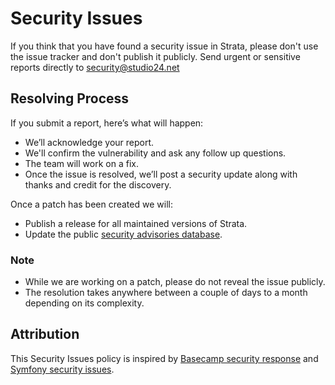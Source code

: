 # Security Issues

If you think that you have found a security issue in Strata, please don't use the issue tracker and don't publish it
publicly. Send urgent or sensitive reports directly to [security@studio24.net](mailto:security@studio24.net)

## Resolving Process

If you submit a report, here’s what will happen:

* We’ll acknowledge your report.
* We'll confirm the vulnerability and ask any follow up questions.
* The team will work on a fix.
* Once the issue is resolved, we’ll post a security update along with thanks and credit for the discovery.

Once a patch has been created we will:

* Publish a release for all maintained versions of Strata.
* Update the public [security advisories database](https://github.com/FriendsOfPHP/security-advisories).

### Note

* While we are working on a patch, please do not reveal the issue publicly.
* The resolution takes anywhere between a couple of days to a month depending on its complexity.

## Attribution

This Security Issues policy is inspired by
[Basecamp security response](https://github.com/basecamp/policies/blob/master/security/vulnerability-response.md) and
[Symfony security issues](https://symfony.com/doc/master/contributing/code/security.html).
